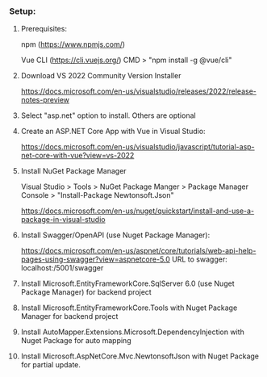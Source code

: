 <h3>Setup:</h3>

1. Prerequisites: 

	npm (https://www.npmjs.com/) 

	Vue CLI (https://cli.vuejs.org/) 
	CMD > "npm install -g @vue/cli"

2. Download VS 2022 Community Version Installer 

	https://docs.microsoft.com/en-us/visualstudio/releases/2022/release-notes-preview 

3. Select "asp.net" option to install.  Others are optional 

4. Create an ASP.NET Core App with Vue in Visual Studio: 

	https://docs.microsoft.com/en-us/visualstudio/javascript/tutorial-asp-net-core-with-vue?view=vs-2022 

5. Install NuGet Package Manager
	
	Visual Studio > Tools > NuGet Package Manger > Package Manager Console > "Install-Package Newtonsoft.Json"
	
	https://docs.microsoft.com/en-us/nuget/quickstart/install-and-use-a-package-in-visual-studio
	
6. Install Swagger/OpenAPI (use Nuget Package Manager): 

	https://docs.microsoft.com/en-us/aspnet/core/tutorials/web-api-help-pages-using-swagger?view=aspnetcore-5.0 
	URL to swagger:
	localhost:/5001/swagger

7. Install Microsoft.EntityFrameworkCore.SqlServer 6.0 (use Nuget Package Manager) for backend project 
8. Install Microsoft.EntityFrameworkCore.Tools with Nuget Package Manager for backend project
9. Install AutoMapper.Extensions.Microsoft.DependencyInjection with Nuget Package for auto mapping
10. Install Microsoft.AspNetCore.Mvc.NewtonsoftJson with Nuget Package for partial update.
